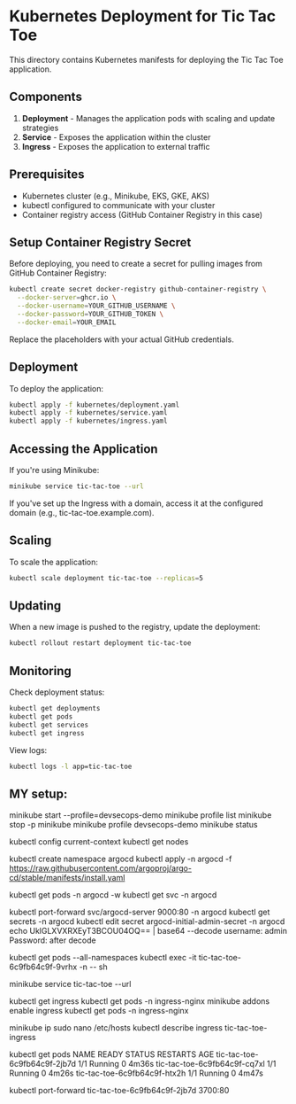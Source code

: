# Kubernetes Deployment for Tic Tac Toe

This directory contains Kubernetes manifests for deploying the Tic Tac Toe application.

## Components

1. **Deployment** - Manages the application pods with scaling and update strategies
2. **Service** - Exposes the application within the cluster
3. **Ingress** - Exposes the application to external traffic

## Prerequisites

- Kubernetes cluster (e.g., Minikube, EKS, GKE, AKS)
- kubectl configured to communicate with your cluster
- Container registry access (GitHub Container Registry in this case)

## Setup Container Registry Secret

Before deploying, you need to create a secret for pulling images from GitHub Container Registry:

```bash
kubectl create secret docker-registry github-container-registry \
  --docker-server=ghcr.io \
  --docker-username=YOUR_GITHUB_USERNAME \
  --docker-password=YOUR_GITHUB_TOKEN \
  --docker-email=YOUR_EMAIL
```

Replace the placeholders with your actual GitHub credentials.

## Deployment

To deploy the application:

```bash
kubectl apply -f kubernetes/deployment.yaml
kubectl apply -f kubernetes/service.yaml
kubectl apply -f kubernetes/ingress.yaml
```

## Accessing the Application

If you're using Minikube:

```bash
minikube service tic-tac-toe --url
```

If you've set up the Ingress with a domain, access it at the configured domain (e.g., tic-tac-toe.example.com).

## Scaling

To scale the application:

```bash
kubectl scale deployment tic-tac-toe --replicas=5
```

## Updating

When a new image is pushed to the registry, update the deployment:

```bash
kubectl rollout restart deployment tic-tac-toe
```

## Monitoring

Check deployment status:

```bash
kubectl get deployments
kubectl get pods
kubectl get services
kubectl get ingress
```

View logs:

```bash
kubectl logs -l app=tic-tac-toe
```


## MY setup:
minikube start --profile=devsecops-demo
minikube profile list
minikube stop -p minikube
minikube profile devsecops-demo
minikube status

kubectl config current-context
kubectl get nodes

kubectl create namespace argocd
kubectl apply -n argocd -f https://raw.githubusercontent.com/argoproj/argo-cd/stable/manifests/install.yaml

kubectl get pods -n argocd -w
kubectl get svc -n argocd

kubectl port-forward svc/argocd-server 9000:80 -n argocd
kubectl get secrets -n argocd
kubectl edit secret argocd-initial-admin-secret -n argocd
echo UklGLXVXRXEyT3BCOU04OQ== | base64 --decode
username: admin
Password: after decode

kubectl get pods --all-namespaces
kubectl exec -it tic-tac-toe-6c9fb64c9f-9vrhx -n <namespace> -- sh

 minikube service tic-tac-toe --url

 kubectl get ingress
 kubectl get pods -n ingress-nginx
 minikube addons enable ingress
 kubectl get pods -n ingress-nginx
 
 minikube ip
 sudo nano /etc/hosts
 kubectl describe ingress tic-tac-toe-ingress

kubectl get pods
NAME                           READY   STATUS    RESTARTS   AGE
tic-tac-toe-6c9fb64c9f-2jb7d   1/1     Running   0          4m36s
tic-tac-toe-6c9fb64c9f-cq7xl   1/1     Running   0          4m26s
tic-tac-toe-6c9fb64c9f-htx2h   1/1     Running   0          4m47s

kubectl port-forward tic-tac-toe-6c9fb64c9f-2jb7d 3700:80
